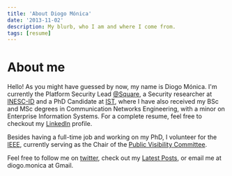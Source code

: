 ```yaml
---
title: 'About Diogo Mónica'
date: '2013-11-02'
description: My blurb, who I am and where I come from.
tags: [resume]
---
```


<div class="page-header">
  <h1>About me</h1>
</div>
<div itemscope itemtype="http://schema.org/Person">

  <p>Hello! As you might have guessed by now, my name is <span itemprop="name">Diogo Mónica</span>. I'm currently the <span itemprop="jobTitle"><ux class="highlight">Platform Security</ux> Lead</span> <a href="https://squareup.com/"><span itemprop="affiliation">@Square</span></a>, a Security researcher at <a href="http://www.inesc-id.pt/">INESC-ID</a> and a <ux class="highlight">PhD Candidate</ux> at <a href="http://www.ist.utl.pt">IST</a>, where I have also received my <span alt="Finished in 2007">BSc</span> and <span alt="Finished in 2009">MSc</span> degrees in Communication Networks Engineering, with a minor on Enterprise Information Systems. For a complete resume, feel free to checkout my <a href="https://www.linkedin.com/in/diogomonica">LinkedIn</a> profile.</p>
  
  <p>Besides having a full-time job and working on my PhD, I volunteer for the <a href="http://ieee.org">IEEE</a>, currently serving as the Chair of the <a href="http://www.ieee.org/about/corporate/public_visibility/index.html">Public Visibility Committee</a>.</p>

  <p>Feel free to follow me on <a href="http://twitter.com/diogomonica">twitter</a>, check out my <a href="/">Latest Posts</a>, or email me at diogo.monica at Gmail.</p>
</div>

